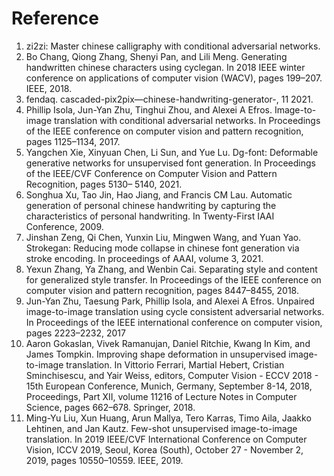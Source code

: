 # Reference

1. zi2zi: Master chinese calligraphy with conditional adversarial networks.
2. Bo Chang, Qiong Zhang, Shenyi Pan, and Lili Meng. Generating handwritten chinese characters using cyclegan. In
   2018 IEEE winter conference on applications of computer vision (WACV), pages 199–207. IEEE, 2018.
3. fendaq. cascaded-pix2pix—chinese-handwriting-generator-, 11 2021.
4. Phillip Isola, Jun-Yan Zhu, Tinghui Zhou, and Alexei A Efros. Image-to-image translation with conditional adversarial
   networks. In Proceedings of the IEEE conference on computer vision and pattern recognition, pages 1125–1134, 2017.
5. Yangchen Xie, Xinyuan Chen, Li Sun, and Yue Lu. Dg-font: Deformable generative networks for unsupervised font
   generation. In Proceedings of the IEEE/CVF Conference on Computer Vision and Pattern Recognition, pages 5130–
   5140, 2021.
6. Songhua Xu, Tao Jin, Hao Jiang, and Francis CM Lau. Automatic generation of personal chinese handwriting by
   capturing the characteristics of personal handwriting. In Twenty-First IAAI Conference, 2009.
7. Jinshan Zeng, Qi Chen, Yunxin Liu, Mingwen Wang, and Yuan Yao. Strokegan: Reducing mode collapse in chinese
   font generation via stroke encoding. In proceedings of AAAI, volume 3, 2021.
8. Yexun Zhang, Ya Zhang, and Wenbin Cai. Separating style and content for generalized style transfer. In Proceedings
   of the IEEE conference on computer vision and pattern recognition, pages 8447–8455, 2018.
9. Jun-Yan Zhu, Taesung Park, Phillip Isola, and Alexei A Efros. Unpaired image-to-image translation using cycle consistent adversarial networks. In Proceedings of the IEEE international conference on computer vision, pages 2223–2232, 2017
10. Aaron Gokaslan, Vivek Ramanujan, Daniel Ritchie, Kwang In Kim, and James Tompkin.
    Improving shape deformation in unsupervised image-to-image translation. In Vittorio Ferrari,
    Martial Hebert, Cristian Sminchisescu, and Yair Weiss, editors, Computer Vision - ECCV 2018 -
    15th European Conference, Munich, Germany, September 8-14, 2018, Proceedings, Part XII,
    volume 11216 of Lecture Notes in Computer Science, pages 662–678. Springer, 2018.
11. Ming-Yu Liu, Xun Huang, Arun Mallya, Tero Karras, Timo Aila, Jaakko Lehtinen, and Jan
    Kautz. Few-shot unsupervised image-to-image translation. In 2019 IEEE/CVF International
    Conference on Computer Vision, ICCV 2019, Seoul, Korea (South), October 27 - November 2,
    2019, pages 10550–10559. IEEE, 2019.
